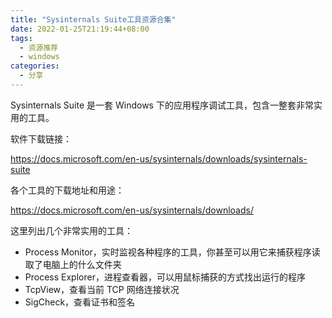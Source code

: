 ```yaml
---
title: "Sysinternals Suite工具资源合集"
date: 2022-01-25T21:19:44+08:00
tags:
  - 资源推荐
  - windows
categories:
  - 分享
---
```


Sysinternals Suite 是一套 Windows 下的应用程序调试工具，包含一整套非常实用的工具。

软件下载链接：

<https://docs.microsoft.com/en-us/sysinternals/downloads/sysinternals-suite>

各个工具的下载地址和用途：

<https://docs.microsoft.com/en-us/sysinternals/downloads/>

这里列出几个非常实用的工具：

- Process Monitor，实时监视各种程序的工具，你甚至可以用它来捕获程序读取了电脑上的什么文件夹
- Process Explorer，进程查看器，可以用鼠标捕获的方式找出运行的程序
- TcpView，查看当前 TCP 网络连接状况
- SigCheck，查看证书和签名
